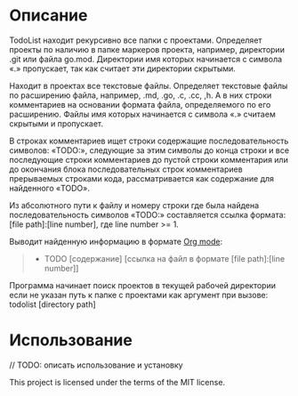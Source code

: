 # Описание

TodoList находит рекурсивно все папки с проектами. Определяет проекты по наличию
в папке маркеров проекта, например, директории .git или файла go.mod. Директории
имя которых начинается с символа «.» пропускает, так как считает эти директории
скрытыми.

Находит в проектах все текстовые файлы. Определяет текстовые файлы по расширению
файла, например, .md, .go, .c, .cc, ,h. А в них строки комментариев на основании
формата файла, определяемого по его расширению. Файлы имя которых начинается с
символа «.» считаем скрытыми и пропускает.

В строках комментариев ищет строки содержащие последовательность символов:
«TODO:», следующие за этим символы до конца строки и все последующие строки
комментариев до пустой строки комментария или до окончания блока
последовательных строк комментариев прерываемых строками кода, рассматривается
как содержание для найденного «TODO».

Из абсолютного пути к файлу и номеру строки где была найдена последовательность
символов «TODO:» составляется ссылка формата: [file path]:[line number], где
line number >= 1.

Выводит найденную информацию в формате [Org mode](https://orgmode.org):

>* TODO [содержание]
>[ссылка на файл в формате [file path]:[line number]]

Программа начинает поиск проектов в текущей рабочей директории если не указан
путь к папке с проектами как аргумент при вызове: todolist [directory path]

# Использование
// TODO: описать использование и установку

This project is licensed under the terms of the MIT license.
